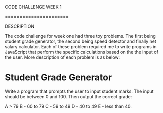 CODE CHALLENGE WEEK 1

======================

DESCRIPTION

The code challenge for week one had three toy problems. The first being student grade generator, the second being speed detector and finally net salary calculator. Each of these problem required me to write programs in JavaScript that perform the specific calculations based on the the input of the user. More description of each problem is as below:

Student Grade Generator
=======================
Write a program that prompts the user to input student marks. The input should be between 0 and 100. Then output the correct grade: 

A > 79
B - 60 to 79
C -  59 to 49
D - 40 to 49
E - less than 40.
